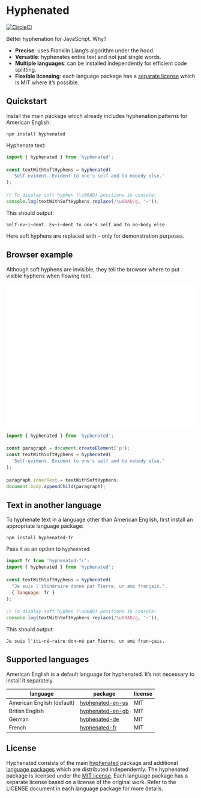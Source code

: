 # Hyphenated

[![CircleCI](https://circleci.com/gh/sergeysolovev/hyphenated.svg?style=shield&circle-token=0701315b8c50b1291d10436e180526b252d7172c)](https://circleci.com/gh/sergeysolovev/hyphenated)

Better hyphenation for JavaScript. Why?

- **Precise**: uses Franklin Liang’s algorithm under the hood.
- **Versatile**: hyphenates entire text and not just single words.
- **Multiple languages**: can be installed independently for efficient code
  splitting.
- **Flexible licensing**: each language package has a
  [separate license](#license) which is MIT where it’s possible.

## Quickstart

Install the main package which already includes hyphenation patterns for
American English:

```shell
npm install hyphenated
```

Hyphenate text:

```js
import { hyphenated } from 'hyphenated';

const textWithSoftHyphens = hyphenated(
  'Self-evident. Evident to one’s self and to nobody else.'
);

// To display soft hyphen (\u00AD) positions in console:
console.log(textWithSoftHyphens.replace(/\u00AD/g, '~'));
```

This should output:

```shell
Self-ev~i~dent. Ev~i~dent to one’s self and to no~body else.
```

Here soft hyphens are replaced with `~` only for demonstration purposes.

## Browser example

Although soft hyphens are invisible, they tell the browser where to put visible
hyphens when flowing text.

<p align="center">
  <img src="resources/browser-example.svg" alt="loadable-components" title="loadable-components" width="600">
</p>

```js
import { hyphenated } from 'hyphenated';

const paragraph = document.createElement('p');
const textWithSoftHyphens = hyphenated(
  'Self-evident. Evident to one’s self and to nobody else.'
);

paragraph.innerText = textWithSoftHyphens;
document.body.appendChild(paragraph);
```

## Text in another language

To hyphenate text in a language other than American English, first install an
appropriate language package:

```shell
npm install hyphenated-fr
```

Pass it as an option to `hyphenated`:

```js
import fr from 'hyphenated-fr';
import { hyphenated } from 'hyphenated';

const textWithSoftHyphens = hyphenated(
  "Je suis l'itinéraire donné par Pierre, un ami français.",
  { language: fr }
);

// To display soft hyphen (\u00AD) positions in console:
console.log(textWithSoftHyphens.replace(/\u00AD/g, '~'));
```

This should output:

```shell
Je suis l'iti~né~raire don~né par Pierre, un ami fran~çais.
```

## Supported languages

American English is a default language for hyphenated. It’s not necessary to
install it separately.

| language                   | package                                                                                               | license |
| -------------------------- | ----------------------------------------------------------------------------------------------------- | ------- |
| American English (default) | [hyphenated-en-us](https://github.com/sergeysolovev/hyphenated/tree/master/packages/hyphenated-en-us) | MIT     |
| British English            | [hyphenated-en-gb](https://github.com/sergeysolovev/hyphenated/tree/master/packages/hyphenated-en-gb) | MIT     |
| German                     | [hyphenated-de](https://github.com/sergeysolovev/hyphenated/tree/master/packages/hyphenated-de)       | MIT     |
| French                     | [hyphenated-fr](https://github.com/sergeysolovev/hyphenated/tree/master/packages/hyphenated-fr)       | MIT     |

## License

Hyphenated consists of the main
[hyphenated](https://github.com/sergeysolovev/hyphenated/tree/master/packages/hyphenated)
package and additional [language packages](#supported-languages) which are
distributed independently. The hyphenated package is licensed under the
[MIT license](https://github.com/sergeysolovev/hyphenated/blob/master/packages/hyphenated/LICENSE).
Each language package has a separate license based on a license of the original
work. Refer to the LICENSE document in each language package for more details.
